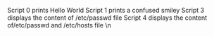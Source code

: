 Script 0 prints Hello World
Script 1 prints a confused smiley 
Script 3 displays the content of /etc/passwd file
Script 4 displays the content of/etc/passwd and /etc/hosts file \n

